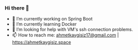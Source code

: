 ### Hi there 👋

- 🔭 I’m currently working on Spring Boot 
- 🌱 I’m currently learning Docker
- 🤔 I’m looking for help with VM's ssh connection problems. 
- 📫 How to reach me: ahmetkaygisiz17@gmail.com | https://ahmetkaygisiz.space
